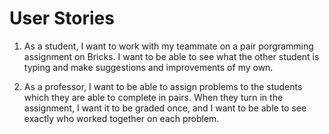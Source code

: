 # User Stories

1. As a student, I want to work with my teammate on a pair porgramming assignment on Bricks.  I want to be able to see what the other student is typing and make suggestions and improvements of my own.

2. As a professor, I want to be able to assign problems to the students which they are able to complete in pairs.  When they turn in the assignment, I want it to be graded once, and I want to be able to see exactly who worked together on each problem.
